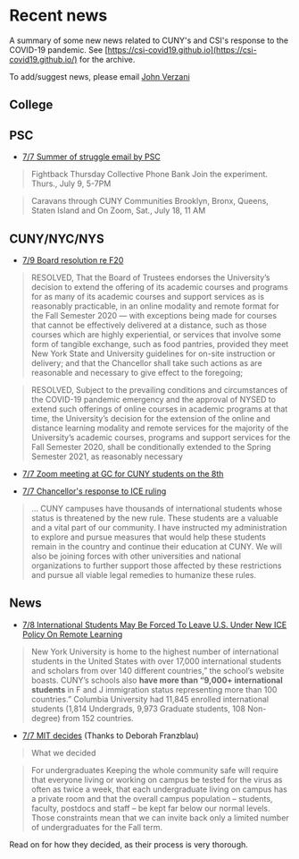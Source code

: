 
# Recent news

A summary of some new news related to CUNY's and CSI's response to the COVID-19 pandemic. See [https://csi-covid19.github.io](https://csi-covid19.github.io/) for the archive.

To add/suggest news, please email [John Verzani](mailto:jverzani@gmail.com)

## College

## PSC

* [7/7 Summer of struggle email by PSC](/PSC/7-7-summer)

> Fightback Thursday Collective Phone Bank Join the experiment. Thurs., July 9, 5-7PM

> Caravans through CUNY Communities Brooklyn, Bronx, Queens, Staten Island and On Zoom, Sat., July 18, 11 AM


## CUNY/NYC/NYS

* [7/9 Board resolution re F20](/CUNY/7-9-resolution-distance.pdf)

> RESOLVED, That the Board of Trustees endorses the University’s decision to extend the offering of its academic courses and programs for as many of its academic courses and support services as is reasonably practicable, in an online modality and remote format for the Fall Semester 2020 — with exceptions being made for courses that cannot be effectively delivered at a distance, such as those courses which are highly experiential, or services that involve some form of tangible exchange, such as food pantries, provided they meet New York State and University guidelines for on-site instruction or delivery; and that the Chancellor shall take such actions as are reasonable and necessary to give effect to the foregoing;

> RESOLVED, Subject to the prevailing conditions and circumstances of the COVID-19 pandemic emergency and the approval of NYSED to extend such offerings of online courses in academic programs at that time, the University’s decision for the extension of the online and distance learning modality and remote services for the majority of the University’s academic courses, programs and support services for the Fall Semester 2020, shall be conditionally extended to the Spring Semester 2021, as reasonably necessary

* [7/7 Zoom meeting at GC for CUNY students on the 8th](/CUNY/7-8-zoom-meeting)

* [7/7 Chancellor's response to ICE ruling](/CUNY/7-7-chancellor)

> ... CUNY campuses have thousands of international students whose status is threatened by the new rule. These students are a valuable and a vital part of our community.  I have instructed my administration to explore and pursue measures that would help these students remain in the country and continue their education at CUNY. We will also be joining forces with other universities and national organizations to further support those affected by these restrictions and pursue all viable legal remedies to humanize these rules.

## News

* [7/8 International Students May Be Forced To Leave U.S. Under New ICE Policy On Remote Learning](https://gothamist.com/news/international-students-may-be-forced-leave-us-under-new-ice-policy-remote-learning)

> New York University is home to the highest number of international students in the United States with over 17,000 international students and scholars from over 140 different countries,” the school’s website boasts. CUNY’s schools also **have more than “9,000+ international students** in F and J immigration status representing more than 100 countries.” Columbia University had 11,845 enrolled international students (1,814 Undergrads, 9,973 Graduate students, 108 Non-degree) from 152 countries.

* [7/7 MIT decides](/News/7-7-mit) (Thanks to Deborah Franzblau)

> What we decided
 

> For undergraduates Keeping the whole community safe will require that everyone living or working on campus be tested for the virus as often as twice a week, that each undergraduate living on campus has a private room and that the overall campus population – students, faculty, postdocs and staff – be kept far below our normal levels. Those constraints mean that we can invite back only a limited number of undergraduates for the Fall term.

Read on for how they decided, as their process is very thorough.



